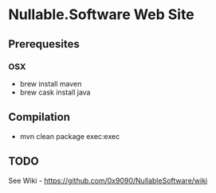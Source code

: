 # Nullable.Software Web Site

## Prerequesites
### OSX
* brew install maven
* brew cask install java


## Compilation

* mvn clean package exec:exec

## TODO
See Wiki - https://github.com/0x9090/NullableSoftware/wiki